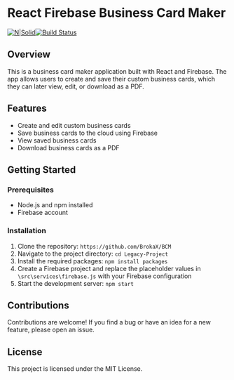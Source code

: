 React Firebase Business Card Maker
==================================
[![N|Solid](https://www.vectorlogo.zone/logos/reactjs/reactjs-ar21.svg)](React)[![Build Status](https://www.vectorlogo.zone/logos/firebase/firebase-ar21.svg)](FireBase)

Overview
--------

This is a business card maker application built with React and Firebase. The app allows users to create and save their custom business cards, which they can later view, edit, or download as a PDF.

Features
--------

-   Create and edit custom business cards
-   Save business cards to the cloud using Firebase
-   View saved business cards
-   Download business cards as a PDF

Getting Started
---------------

### Prerequisites

-   Node.js and npm installed
-   Firebase account

### Installation

1.  Clone the repository: `https://github.com/BrokaX/BCM`
2.  Navigate to the project directory: `cd Legacy-Project`
3.  Install the required packages: `npm install packages`
4.  Create a Firebase project and replace the placeholder values in `\src\services\firebase.js` with your Firebase configuration
5.  Start the development server: `npm start`

Contributions
-------------

Contributions are welcome! If you find a bug or have an idea for a new feature, please open an issue.

License
-------

This project is licensed under the MIT License.
